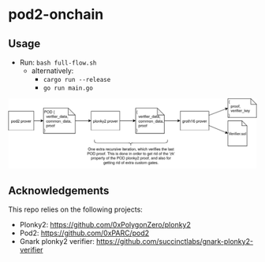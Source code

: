 # pod2-onchain

## Usage
- Run: `bash full-flow.sh`
  - alternatively:
    - `cargo run --release`
    - `go run main.go`

![](pod2-onchain-diagram.png)


## Acknowledgements
This repo relies on the following projects:
- Plonky2: https://github.com/0xPolygonZero/plonky2
- Pod2: https://github.com/0xPARC/pod2
- Gnark plonky2 verifier: https://github.com/succinctlabs/gnark-plonky2-verifier
